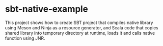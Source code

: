 # sbt-native-example
This project shows how to create SBT project that compiles native library using
Meson and Ninja as a resource generator, and Scala code that copies shared
library into temporary directory at runtime, loads it and calls native function
using JNR.
